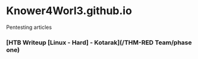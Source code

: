 # Knower4Worl3.github.io
 Pentesting articles 
 
### [HTB Writeup \[Linux - Hard\] - Kotarak](/THM-RED Team/phase one)
    






